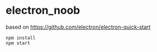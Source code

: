 # electron_noob

based on https://github.com/electron/electron-quick-start

```
npm install
npm start
```
